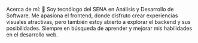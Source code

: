  Acerca de mí:
🚀 Soy tecnólogo del SENA en Análisis y Desarrollo de Software. Me apasiona el frontend, donde disfruto crear experiencias visuales atractivas, pero también estoy abierto a explorar el backend y sus posibilidades. Siempre en búsqueda de aprender y mejorar mis habilidades en el desarrollo web.
